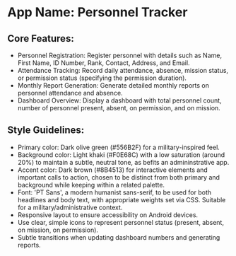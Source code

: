 # **App Name**: Personnel Tracker

## Core Features:

- Personnel Registration: Register personnel with details such as Name, First Name, ID Number, Rank, Contact, Address, and Email.
- Attendance Tracking: Record daily attendance, absence, mission status, or permission status (specifying the permission duration).
- Monthly Report Generation: Generate detailed monthly reports on personnel attendance and absence.
- Dashboard Overview: Display a dashboard with total personnel count, number of personnel present, absent, on permission, and on mission.

## Style Guidelines:

- Primary color: Dark olive green (#556B2F) for a military-inspired feel.
- Background color: Light khaki (#F0E68C) with a low saturation (around 20%) to maintain a subtle, neutral tone, as befits an admininstrative app.
- Accent color: Dark brown (#8B4513) for interactive elements and important calls to action, chosen to be distinct from both primary and background while keeping within a related palette.
- Font: 'PT Sans', a modern humanist sans-serif, to be used for both headlines and body text, with appropriate weights set via CSS. Suitable for a military/administrative context.
- Responsive layout to ensure accessibility on Android devices.
- Use clear, simple icons to represent personnel status (present, absent, on mission, on permission).
- Subtle transitions when updating dashboard numbers and generating reports.